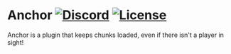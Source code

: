 [discord-invite]: https://discord.gg/UACRzwe
# Anchor [![Discord](https://discordapp.com/api/guilds/285623631042707457/widget.png)][discord-invite] [![License](https://img.shields.io/badge/license-MIT-brightgreen.svg)](https://github.com/nkomarn/Harbor/blob/master/LICENSE)
Anchor is a plugin that keeps chunks loaded, even if there isn't a player in sight!
